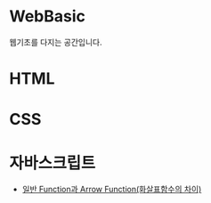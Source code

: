 # WebBasic
웹기초를 다지는 공간입니다. 

# HTML

# CSS

# 자바스크립트
- [일반 Function과 Arrow Function(화살표함수의 차이)](https://github.com/marintelli/WebBasic/blob/main/JS_study/Function%EA%B3%BC%20ArrowFunction%20%EC%B0%A8%EC%9D%B4/Function%EA%B3%BCArrowFunction.md)
